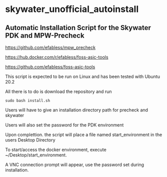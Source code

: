# skywater_unofficial_autoinstall

## Automatic Installation Script for the Skywater PDK and MPW-Precheck

https://github.com/efabless/mpw_precheck <p>
https://hub.docker.com/r/efabless/foss-asic-tools <p>
https://github.com/efabless/foss-asic-tools <p>
This script is expected to be run on Linux and has been tested with Ubuntu 20.2

All there is to do is download the repository and run 
```
sudo bash install.sh
```
Users will have to give an installation directory path  for precheck and skywater <p>
Users will also set the password for the PDK environment <p>
Upon complettion. the script will place a file named start_environment in the users Desktop Directory <p>
To start/access the docker environment, execute ~/Desktop/start_environment. <p>
A VNC connection prompt will appear, use the password set during installation.
